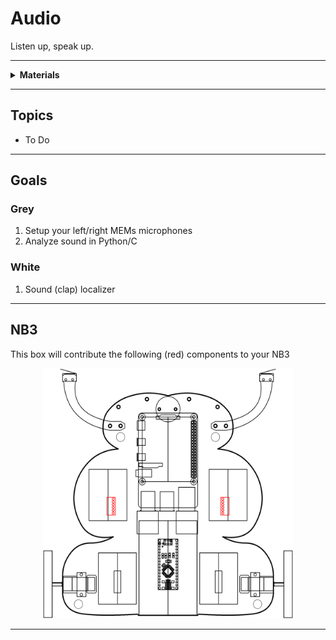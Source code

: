 # Audio

Listen up, speak up.

----

<details><summary><b>Materials</b></summary><p>

Contents|Description| # |Data|Link|
:-------|:----------|:-:|:--:|:--:|
NB3 Ear|I2S mems microphone breakout board|2|[-D-](NB3_ear)|[-L-](VK)|Audio|20|20|20
NB3 Mouth|I2S DAC-AMP breakout board|1|[-D-](NB3_mouth)|[-L-](VK)|Audio|20|20|20
Speaker|3 Watt 4 Ohm with Dupont 2.54 mm socket|1|[-D-](_data/datasheets/CQR0508.jpg)|[-L-](https://www.amazon.co.uk/dp/B09JJ28D6R)|Loose|0|30|15
Speaker Mount|Custom laser cut mount for speaker|1|[-D-](-)|[-L-](VK)|Mounts|75|20|5
M3 standoff (15/PS)|15 mm long plug-to-socket M3 standoff|2|[-D-](-)|[-L-](https://uk.farnell.com/ettinger/05-13-151/spacer-m3x15-vzk/dp/1466726)|Hardware|5|5|15
M3 nut (square)|square M3 nut 1.8 mm thick|2|[-D-](-)|[-L-](https://www.accu.co.uk/flat-square-nuts/21326-HFSN-M3-A2)|Hardware|5|5|3
M3 bolt (6)|6 mm long M3 bolt|2|[-D-](-)|[-L-](https://www.accu.co.uk/pozi-pan-head-screws/500113-SPP-M3-6-ST-BZP)|Hardware|5|5|6
M2.5 bolt (6)|6 mm long M2.5 bolt|2|-|[-L-](https://www.accu.co.uk/pozi-pan-head-screws/9255-SPP-M2-5-6-A2)|Hardware|5|5|6
M2.5 nut|regular M2.5 nut|2|[-D-](-)|[-L-](https://www.accu.co.uk/hexagon-nuts/456430-HPN-M2-5-C8-Z)|Hardware|5|5|3

</p></details>

----

## Topics

- To Do

----

## Goals

### Grey

1. Setup your left/right MEMs microphones
2. Analyze sound in Python/C

### White

1. Sound (clap) localizer


----

## NB3

This box will contribute the following (red) components to your NB3

<p align="center">
<img src="_data/images/NB3_audio.png" alt="NB3 stage" width="400" height="400">
<p>

----
